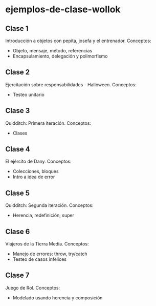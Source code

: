 # ejemplos-de-clase-wollok

## Clase 1

Introducción a objetos con pepita, josefa y el entrenador. Conceptos:
- Objeto, mensaje, método, referencias
- Encapsulamiento, delegación y polimorfismo

## Clase 2

Ejercitación sobre responsabilidades - Halloween. Conceptos:
- Testeo unitario

## Clase 3

Quidditch: Primera iteración. Conceptos:
- Clases

## Clase 4

El ejército de Dany. Conceptos:
- Colecciones, bloques
- Intro a idea de error

## Clase 5

Quidditch: Segunda iteración. Conceptos:
- Herencia, redefinición, super

## Clase 6

Viajeros de la Tierra Media. Conceptos:
- Manejo de errores: throw, try/catch
- Testeo de casos infelices

## Clase 7

Juego de Rol. Conceptos:
- Modelado usando herencia y composición
